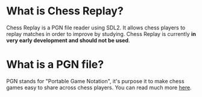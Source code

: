 # What is Chess Replay?
Chess Replay is a PGN file reader using SDL2. It allows chess players to replay matches in order to improve by studying. Chess Replay is currently **in very early development and should not be used**. 


# What is a PGN file?
PGN stands for "Portable Game Notation", it's purpose it to make chess games easy to share across chess players. You can read much more [here](https://www.chessclub.com/user/help/PGN-spec).

